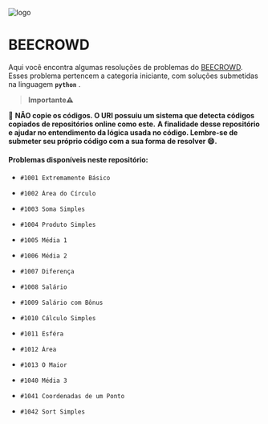 ![logo](https://user-images.githubusercontent.com/82355865/147989422-15a86138-8b0d-4aea-a3c2-1715be570d41.jpg)
# BEECROWD
Aqui você encontra algumas resoluções de problemas do [BEECROWD](https://www.beecrowd.com.br/judge/pt/login). Esses problema pertencem a categoria iniciante, com soluções submetidas na linguagem <b>`python`</b> .

>  <b> Importante⚠️ </b>

🚫 **NÃO copie os códigos. O URI possuiu um sistema que detecta códigos copiados de repositórios online como este.**
**A finalidade desse repositório e ajudar no entendimento da lógica usada no código. Lembre-se de submeter seu próprio código com a sua forma de resolver :smile:.**

#### Problemas disponíveis neste repositório:
*     #1001 Extremamente Básico 
*     #1002 Área do Círculo
*     #1003 Soma Simples
*     #1004 Produto Simples
*     #1005 Média 1
*     #1006 Média 2
*     #1007 Diferença
*     #1008 Salário
*     #1009 Salário com Bônus
*     #1010 Cálculo Simples
*     #1011 Esféra
*     #1012 Área
*     #1013 O Maior
*	  #1040 Média 3
* 	  #1041 Coordenadas de um Ponto 
* 	  #1042 Sort Simples


